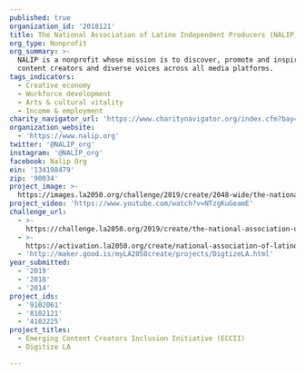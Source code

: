 ```yaml
---
published: true
organization_id: '2018121'
title: The National Association of Latino Independent Producers (NALIP)
org_type: Nonprofit
org_summary: >-
  NALIP is a nonprofit whose mission is to discover, promote and inspire Latinx
  content creators and diverse voices across all media platforms.
tags_indicators:
  - Creative economy
  - Workforce development
  - Arts & cultural vitality
  - Income & employment
charity_navigator_url: 'https://www.charitynavigator.org/index.cfm?bay=search.profile&ein=134198479'
organization_website:
  - 'https://www.nalip.org'
twitter: '@NALIP_org'
instagram: '@NALIP_org'
facebook: Nalip Org
ein: '134198479'
zip: '90034'
project_image: >-
  https://images.la2050.org/challenge/2019/create/2048-wide/the-national-association-of-latino-independent-producers-nalip.jpg
project_video: 'https://www.youtube.com/watch?v=NTzgKuGeamE'
challenge_url:
  - >-
    https://challenge.la2050.org/2019/create/the-national-association-of-latino-independent-producers-nalip/
  - >-
    https://activation.la2050.org/create/national-association-of-latino-independent-producers-nalip/
  - 'http://maker.good.is/myLA2050create/projects/DigtizeLA.html'
year_submitted:
  - '2019'
  - '2018'
  - '2014'
project_ids:
  - '9102061'
  - '8102121'
  - '4102225'
project_titles:
  - Emerging Content Creators Inclusion Initiative (ECCII)
  - Digitize LA

---
```

